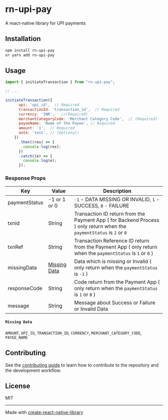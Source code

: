 # rn-upi-pay
A react-native library for UPI payments
## Installation

```sh
npm install rn-upi-pay 
or yarn add rn-upi-pay
```

## Usage

```js
import { initiateTransaction } from "rn-upi-pay";

// ...

initiateTransaction({
      upi: 'upi_id',  // Required
      transactionId: 'transaction_id',  // Required
      currency: 'INR',   //(Required)
      merchantCategoryCode: 'Merchant Category Code',  // (Required)
      payeeName: 'Name of the Payee', // Required 
      amount: '1',  // Required
      note: 'test', // (Optional)
    })
      .then((res) => {
        console.log(res);
      })
      .catch((e) => {
        console.log(e);
      });
```

### Response Props

Key | Value | Description  
--- | --- | ---
paymentStatus | -1 or 1 or 0 | ```-1``` - DATA MISSING OR INVALID, ```1``` - SUCCESS, ```0``` - FAILURE
txnId | String  | Transaction ID return from the Payment App ( for Backend Process ) only return when the ```paymentStatus``` is ```1``` or ```0```
txnRef |String | Transaction Reference ID return from the Payment App ( only return when the ```paymentStatus``` is ```1``` or ```0``` )
missingData | [Missing Data](#missing-data) | Data which is missing or Invalid ( only return when the ```paymentStatus``` is ```-1``` )
responseCode | String | Code return from the Payment App ( only return when the ```paymentStatus``` is ```1``` or ```0``` )
message | String  | Message about Success or Failure or Invalid Data

#### `Missing Data`

`AMOUNT`, `UPI_ID`, `TRANSACTION_ID`, `CURRENCY`, `MERCHANT_CATEGORY_CODE`, `PAYEE_NAME`

## Contributing

See the [contributing guide](CONTRIBUTING.md) to learn how to contribute to the repository and the development workflow.

## License

MIT

---

Made with [create-react-native-library](https://github.com/callstack/react-native-builder-bob)
